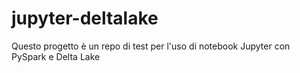 # jupyter-deltalake
Questo progetto è un repo di test per l'uso di notebook Jupyter con PySpark e Delta Lake